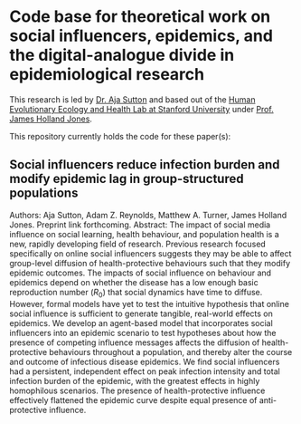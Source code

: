 # Code base for theoretical work on social influencers, epidemics, and the digital-analogue divide in epidemiological research

This research is led by [Dr. Aja Sutton](https://amsutton.github.io/) and based out of the [Human Evolutionary Ecology and Health Lab at Stanford University](https://heeh.stanford.edu/) under [Prof. James Holland Jones](https://sustainability.stanford.edu/people/james-jones).

This repository currently holds the code for these paper(s):

## Social influencers reduce infection burden and modify epidemic lag in group-structured populations
Authors: Aja Sutton, Adam Z. Reynolds, Matthew A. Turner, James Holland Jones.
Preprint link forthcoming.
Abstract: The impact of social media influence on social learning, health behaviour, and population health is a new, rapidly developing field of research. Previous research focused specifically on online social influencers suggests they may be able to affect group-level diffusion of health-protective behaviours such that they modify epidemic outcomes. The impacts of social influence on behaviour and epidemics depend on whether the disease has a low enough basic reproduction number ($R_0$) that social dynamics have time to diffuse. However, formal models have yet to test the intuitive hypothesis that online social influence is sufficient to generate tangible, real-world effects on epidemics. We develop an agent-based model that incorporates social influencers into an epidemic scenario to test hypotheses about how the presence of competing influence messages affects the diffusion of health-protective behaviours throughout a population, and thereby alter the course and outcome of infectious disease epidemics. We find social influencers had a persistent, independent effect on peak infection intensity and total infection burden of the epidemic, with the greatest effects in highly homophilous scenarios. The presence of health-protective influence effectively flattened the epidemic curve despite equal presence of anti-protective influence.

